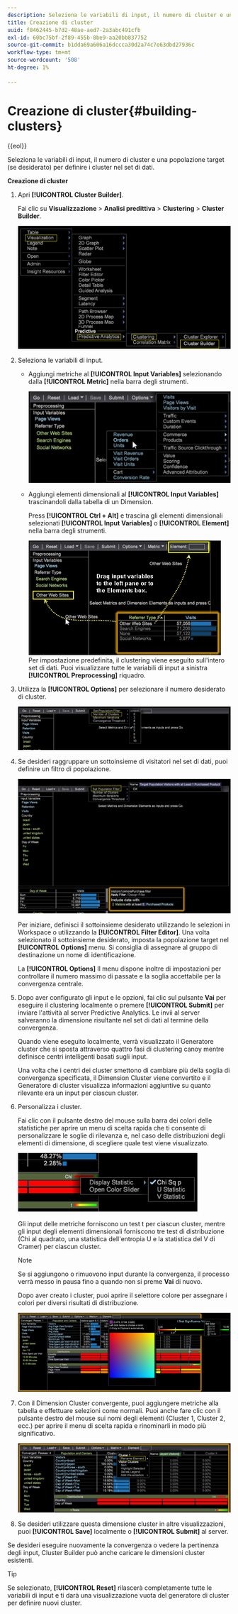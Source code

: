```yaml
---
description: Seleziona le variabili di input, il numero di cluster e una popolazione target (se desiderato) per definire i cluster nel set di dati.
title: Creazione di cluster
uuid: f8462445-b7d2-48ae-aed7-2a3abc491cfb
exl-id: 60bc75bf-2f89-455b-8be9-aa20bb837752
source-git-commit: b1dda69a606a16dccca30d2a74c7e63dbd27936c
workflow-type: tm+mt
source-wordcount: '508'
ht-degree: 1%

---
```


# Creazione di cluster{#building-clusters}

{{eol}}

Seleziona le variabili di input, il numero di cluster e una popolazione target (se desiderato) per definire i cluster nel set di dati.

**Creazione di cluster**

1. Apri **[!UICONTROL Cluster Builder]**.

   Fai clic su **Visualizzazione** > **Analisi predittiva** > **Clustering** > **Cluster Builder**.

   ![](assets/cluster-builder-step1.png)

1. Seleziona le variabili di input.

   * Aggiungi metriche al **[!UICONTROL Input Variables]** selezionando dalla **[!UICONTROL Metric]** nella barra degli strumenti.

      ![](assets/cluster_metric_select.png)

   * Aggiungi elementi dimensionali al **[!UICONTROL Input Variables]** trascinandoli dalla tabella di un Dimension.

      Press **[!UICONTROL Ctrl + Alt]** e trascina gli elementi dimensionali selezionati **[!UICONTROL Input Variables]** o **[!UICONTROL Element]** nella barra degli strumenti.

      ![](assets/cluster_dim_select.png)
   Per impostazione predefinita, il clustering viene eseguito sull&#39;intero set di dati. Puoi visualizzare tutte le variabili di input a sinistra **[!UICONTROL Preprocessing]** riquadro.
1. Utilizza la **[!UICONTROL Options]** per selezionare il numero desiderato di cluster.

   ![](assets/build_cluster_2.png)

1. Se desideri raggruppare un sottoinsieme di visitatori nel set di dati, puoi definire un filtro di popolazione.

   ![](assets/build_cluster_3.png)

   Per iniziare, definisci il sottoinsieme desiderato utilizzando le selezioni in Workspace o utilizzando la **[!UICONTROL Filter Editor]**. Una volta selezionato il sottoinsieme desiderato, imposta la popolazione target nel **[!UICONTROL Options]** menu. Si consiglia di assegnare al gruppo di destinazione un nome di identificazione.

   La **[!UICONTROL Options]** Il menu dispone inoltre di impostazioni per controllare il numero massimo di passate e la soglia accettabile per la convergenza centrale.

1. Dopo aver configurato gli input e le opzioni, fai clic sul pulsante **Vai** per eseguire il clustering localmente o premere **[!UICONTROL Submit]** per inviare l&#39;attività al server Predictive Analytics. Le invii al server salveranno la dimensione risultante nel set di dati al termine della convergenza.

   Quando viene eseguito localmente, verrà visualizzato il Generatore cluster che si sposta attraverso quattro fasi di clustering canoy mentre definisce centri intelligenti basati sugli input.

   Una volta che i centri dei cluster smettono di cambiare più della soglia di convergenza specificata, il Dimension Cluster viene convertito e il Generatore di cluster visualizza informazioni aggiuntive su quanto rilevante era un input per ciascun cluster.

1. Personalizza i cluster.

   Fai clic con il pulsante destro del mouse sulla barra dei colori delle statistiche per aprire un menu di scelta rapida che ti consente di personalizzare le soglie di rilevanza e, nel caso delle distribuzioni degli elementi di dimensione, di scegliere quale test viene visualizzato.

   ![](assets/build_cluster_7.png)

   Gli input delle metriche forniscono un test t per ciascun cluster, mentre gli input degli elementi dimensionali forniscono tre test di distribuzione (Chi al quadrato, una statistica dell&#39;entropia U e la statistica del V di Cramer) per ciascun cluster.

   >[!NOTE]
   >
   >Se si aggiungono o rimuovono input durante la convergenza, il processo verrà messo in pausa fino a quando non si preme **Vai** di nuovo.

   Dopo aver creato i cluster, puoi aprire il selettore colore per assegnare i colori per diversi risultati di distribuzione.

   ![](assets/build_cluster_5.png)

1. Con il Dimension Cluster convergente, puoi aggiungere metriche alla tabella e effettuare selezioni come normali. Puoi anche fare clic con il pulsante destro del mouse sui nomi degli elementi (Cluster 1, Cluster 2, ecc.) per aprire il menu di scelta rapida e rinominarli in modo più significativo.

   ![](assets/build_cluster_6.png)

1. Se desideri utilizzare questa dimensione cluster in altre visualizzazioni, puoi **[!UICONTROL Save]** localmente o **[!UICONTROL Submit]** al server.

Se desideri eseguire nuovamente la convergenza o vedere la pertinenza degli input, Cluster Builder può anche caricare le dimensioni cluster esistenti.

>[!TIP]
>
>Se selezionato, **[!UICONTROL Reset]** rilascerà completamente tutte le variabili di input e ti darà una visualizzazione vuota del generatore di cluster per definire nuovi cluster.
